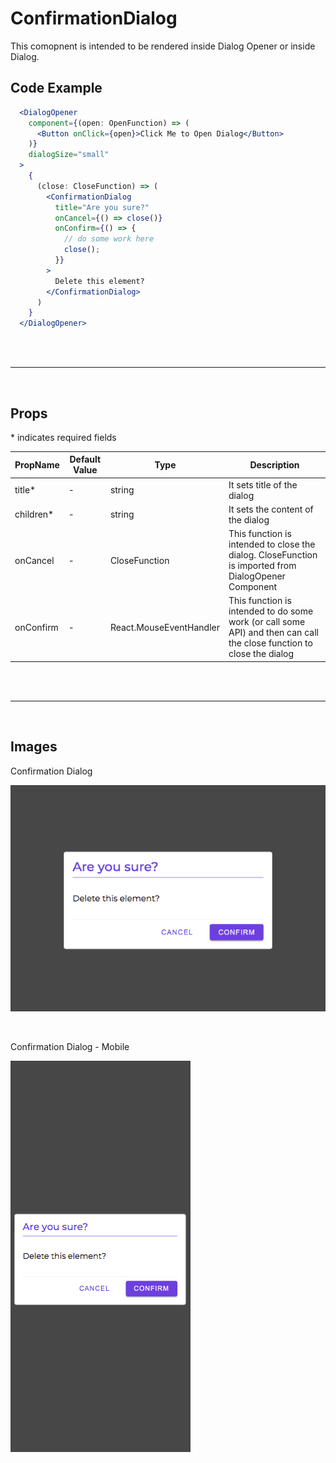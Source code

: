 # ConfirmationDialog
This comopnent is intended to be rendered inside Dialog Opener or inside Dialog.

## Code Example

```jsx
  <DialogOpener
    component={(open: OpenFunction) => (
      <Button onClick={open}>Click Me to Open Dialog</Button>
    )}
    dialogSize="small"
  >
    {
      (close: CloseFunction) => (
        <ConfirmationDialog
          title="Are you sure?"
          onCancel={() => close()}
          onConfirm={() => {
            // do some work here
            close();
          }}
        >
          Delete this element?
        </ConfirmationDialog>
      )
    }
  </DialogOpener>
```

<br />
<br />

---

<br />

## Props

\* indicates required fields

|PropName | Default Value | Type | Description |
|---------|---------------|-----------------|-------------|
| title* | - | string | It sets title of the dialog |
| children* | - |  string | It sets the content of the dialog |
| onCancel | - | CloseFunction | This function is intended to close the dialog. CloseFunction is imported from DialogOpener Component |
| onConfirm | - | React.MouseEventHandler | This function is intended to do some work (or call some API) and then can call the close function to close the dialog |

<br />
<br />

---

<br />

## Images

Confirmation Dialog

![Confirmation Dialog](README-assets/confirmation-dialog.png)

<br />

Confirmation Dialog - Mobile

![Confirmation Dialog - Mobile](README-assets/confirmation-dialog-mobile.png)

